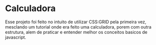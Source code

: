 # Calculadora
Esse projeto foi feito no intuito de utilizar CSS:GRID pela primeira vez, mesclando um tutorial onde era feito uma calculadora, porem com outra estrutura, alem de praticar e entender melhor os conceitos basicos de javascript.
